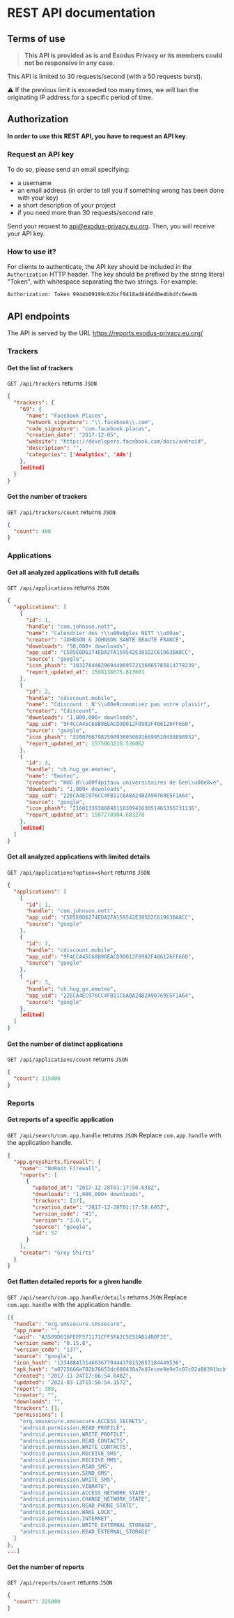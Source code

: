 # REST API documentation

## Terms of use

> **This API is provided as is and Exodus Privacy or its members could not be responsive in any case.**

This API is limited to 30 requests/second (with a 50 requests burst).

:warning: If the previous limit is exceeded too many times, we will ban the originating IP address for a specific period of time.

## Authorization

**In order to use this REST API, you have to request an API key**.

### Request an API key

To do so, please send an email specifying:

* a username
* an email address (in order to tell you if something wrong has been done with your key)
* a short description of your project
* if you need more than 30 requests/second rate

Send your request to [api@exodus-privacy.eu.org](mailto:api@exodus-privacy.eu.org). Then, you will receive your API key.

### How to use it?

For clients to authenticate, the API key should be included in the `Authorization` HTTP header. The key should be prefixed by the string literal "Token", with whitespace separating the two strings. For example:

```sh
Authorization: Token 9944b09199c62bcf9418ad846dd0e4bbdfc6ee4b
```

## API endpoints

The API is served by the URL <https://reports.exodus-privacy.eu.org/>

### Trackers

#### Get the list of trackers

`GET /api/trackers` returns `JSON`

```json
{
  "trackers": {
    "69": {
      "name": "Facebook Places",
      "network_signature": "\\.facebook\\.com",
      "code_signature": "com.facebook.places",
      "creation_date": "2017-12-05",
      "website": "https://developers.facebook.com/docs/android",
      "description": "",
      "categories": ['Analytics', 'Ads']
    },
    [edited]
  }
}
```

#### Get the number of trackers

`GET /api/trackers/count` returns `JSON`

```json
{
  "count": 400
}
```

### Applications

#### Get all analyzed applications with full details

`GET /api/applications` returns `JSON`

```json
{
  "applications": [
    {
      "id": 1,
      "handle": "com.johnson.nett",
      "name": "Calendrier des r\\u00e8gles NETT \\u00ae",
      "creator": "JOHNSON & JOHNSON SANTE BEAUTE FRANCE",
      "downloads": "50,000+ downloads",
      "app_uid": "C585E0D6274EDA2FA159542E305D2C61963BA8CC",
      "source": "google",
      "icon_phash": "103278408296944969572136665785814778239",
      "report_updated_at": 1568136675.813601
    },
    {
      "id": 2,
      "handle": "cdiscount.mobile",
      "name": "Cdiscount : N'\\u00e9conomisez pas votre plaisir",
      "creator": "Cdiscount",
      "downloads": "1,000,000+ downloads",
      "app_uid": "9F4CCA45C68B96EACD9D012F0902F406126FF660",
      "source": "google",
      "icon_phash": "320076679825009360506916699520458898952",
      "report_updated_at": 1575063216.526062
    },
    {
      "id": 3,
      "handle": "ch.hug_ge.emoteo",
      "name": "Emoteo",
      "creator": "HUG H\\u00f4pitaux universitaires de Gen\\u00e8ve",
      "downloads": "1,000+ downloads",
      "app_uid": "22ECA4EC976CC4FB11C6A0A24B2A90769E5F1A64",
      "source": "google",
      "icon_phash": "216013393868481183094163051465356731136",
      "report_updated_at": 1587278984.683278
    },
    [edited]
  ]
}
```

#### Get all analyzed applications with limited details

`GET /api/applications?option=short` returns `JSON`

```json
{
  "applications": [
    {
      "id": 1,
      "handle": "com.johnson.nett",
      "app_uid": "C585E0D6274EDA2FA159542E305D2C61963BA8CC",
      "source": "google"
    },
    {
      "id": 2,
      "handle": "cdiscount.mobile",
      "app_uid": "9F4CCA45C68B96EACD9D012F0902F406126FF660",
      "source": "google"
    },
    {
      "id": 3,
      "handle": "ch.hug_ge.emoteo",
      "app_uid": "22ECA4EC976CC4FB11C6A0A24B2A90769E5F1A64",
      "source": "google"
    },
    [edited]
  ]
}
```

#### Get the number of distinct applications

`GET /api/applications/count` returns `JSON`

```json
{
  "count": 115000
}
```

### Reports

#### Get reports of a specific application

`GET /api/search/com.app.handle` returns `JSON`
Replace `com.app.handle` with the application handle.

```json
{
  "app.greyshirts.firewall": {
    "name": "NoRoot Firewall",
    "reports": [
      {
        "updated_at": "2017-12-28T01:17:50.638Z",
        "downloads": "1,000,000+ downloads",
        "trackers": [27],
        "creation_date": "2017-12-28T01:17:50.605Z",
        "version_code": "41",
        "version": "3.0.1",
        "source": "google",
        "id": 57
      }
    ],
    "creator": "Grey Shirts"
  }
}
```

#### Get flatten detailed reports for a given handle

`GET /api/search/com.app.handle/details` returns `JSON`
Replace `com.app.handle` with the application handle.

```json
[{
  "handle": "org.smssecure.smssecure",
  "app_name": "",
  "uaid": "A3509D616FEEF571171CFF5FA2C5E52AB14B0F2E",
  "version_name": "0.15.8",
  "version_code": "137",
  "source": "google",
  "icon_hash": "133488413146636779444378132657184449536",
  "apk_hash": "a0725666e702b76653dc600430a7e87ecee9e9e7c07c02a88391bcbf60adb652",
  "created": "2017-11-24T17:06:54.048Z",
  "updated": "2021-03-13T15:56:54.357Z",
  "report": 380,
  "creator": "",
  "downloads": "",
  "trackers": [],
  "permissions": [
    "org.smssecure.smssecure.ACCESS_SECRETS",
    "android.permission.READ_PROFILE",
    "android.permission.WRITE_PROFILE",
    "android.permission.READ_CONTACTS",
    "android.permission.WRITE_CONTACTS",
    "android.permission.RECEIVE_SMS",
    "android.permission.RECEIVE_MMS",
    "android.permission.READ_SMS",
    "android.permission.SEND_SMS",
    "android.permission.WRITE_SMS",
    "android.permission.VIBRATE",
    "android.permission.ACCESS_NETWORK_STATE",
    "android.permission.CHANGE_NETWORK_STATE",
    "android.permission.READ_PHONE_STATE",
    "android.permission.WAKE_LOCK",
    "android.permission.INTERNET",
    "android.permission.WRITE_EXTERNAL_STORAGE",
    "android.permission.READ_EXTERNAL_STORAGE"
  ]
},
...]
```

#### Get the number of reports

`GET /api/reports/count` returns `JSON`

```json
{
  "count": 225000
}
```
